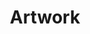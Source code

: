 ---
title: "Artwork"
posttitle: "Jellyfish Incorporated"
image: "traditional-2.png"
comment: "A gift for a friend. He adores jellyfish."
categories: [watercolor]
tags: artwork
layout: artwork.njk
---